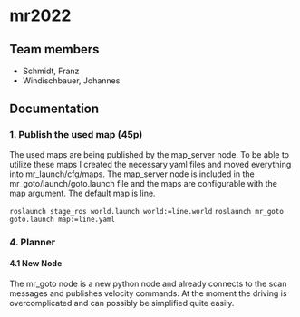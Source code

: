 # mr2022
## Team members

* Schmidt, Franz
* Windischbauer, Johannes

## Documentation

### 1. Publish the used map (45p)
The used maps are being published by the map_server node. To be able to utilize these maps I created the necessary yaml files and moved everything into mr_launch/cfg/maps.
The map_server node is included in the mr_goto/launch/goto.launch file and the maps are configurable with the map argument. The default map is line.

`roslaunch stage_ros world.launch world:=line.world`
`roslaunch mr_goto goto.launch map:=line.yaml`

### 4. Planner
#### 4.1 New Node

The mr_goto node is a new python node and already connects to the scan messages and publishes velocity commands. At the moment the driving is overcomplicated and can possibly be simplified quite easily.
